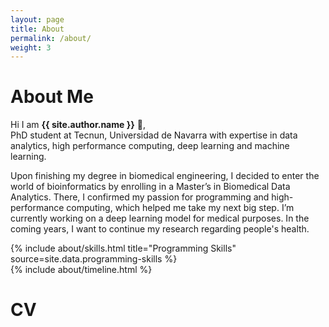 ```yaml
---
layout: page
title: About
permalink: /about/
weight: 3
---
```


# **About Me**

Hi I am **{{ site.author.name }}** :wave:,<br>
PhD student at Tecnun, Universidad de Navarra with expertise in data analytics, high performance computing, deep learning and machine learning.

Upon finishing my degree in biomedical engineering, I decided to enter the world of bioinformatics by enrolling in a Master’s in Biomedical Data Analytics. There, I confirmed my passion for programming and high-performance computing, which helped me take my next big step. I’m currently working on a deep learning model for medical purposes. In the coming years, I want to continue my research regarding people's health.

<div class="row">
{% include about/skills.html title="Programming Skills" source=site.data.programming-skills %}
<!--- {% include about/skills.html title="Other Skills" source=site.data.other-skills %} -->
</div>

<div class="row">
{% include about/timeline.html %}
</div>

# **CV**
<object data="../_elements/cv_research.pdf" width="800" height="600" type='application/pdf'></object>

